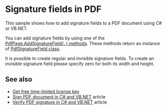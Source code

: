 # Signature fields in PDF
This sample shows how to add signature fields to a PDF document using C# or VB.NET.

You can add signature fields by using one of the [PdfPage.AddSignatureField(..) methods](https://bitmiracle.com/pdf-library/api/pdfpage-addsignaturefield). These methods return an instance of [PdfSignatureField class](https://bitmiracle.com/pdf-library/api/pdfsignaturefield).

It is possible to create regular and invisible signature fields. To create an invisible signature field please specify zero for both its width and height.

## See also
* [Get free time-limited license key](https://bitmiracle.com/pdf-library/download-pdf-library.aspx)
* [Sign PDF document in C# and VB.NET](https://bitmiracle.com/pdf-library/sign-pdf.aspx) article
* [Verify PDF signature in C# and VB.NET](https://bitmiracle.com/pdf-library/verify-pdf-signature.aspx) article